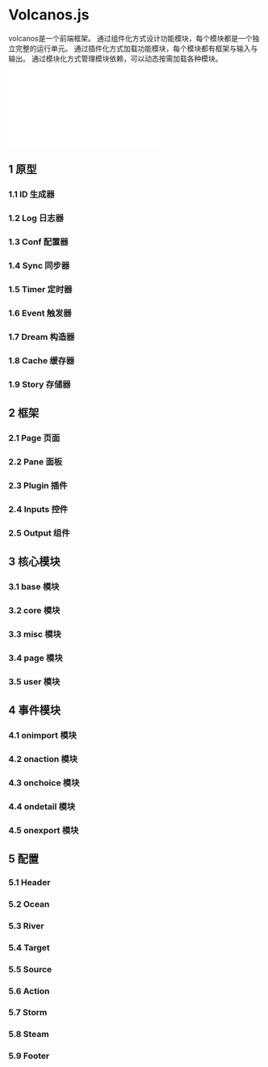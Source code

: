 # Volcanos.js

volcanos是一个前端框架。
通过组件化方式设计功能模块，每个模块都是一个独立完整的运行单元。
通过插件化方式加载功能模块，每个模块都有框架与输入与输出。
通过模块化方式管理模块依赖，可以动态按需加载各种模块。

<embed src="miss.svg" type="image/svg+xml">

## 1 原型
### 1.1 ID 生成器
### 1.2 Log 日志器
### 1.3 Conf 配置器
### 1.4 Sync 同步器
### 1.5 Timer 定时器
### 1.6 Event 触发器
### 1.7 Dream 构造器
### 1.8 Cache 缓存器
### 1.9 Story 存储器

## 2 框架
### 2.1 Page 页面
### 2.2 Pane 面板
### 2.3 Plugin 插件
### 2.4 Inputs 控件
### 2.5 Output 组件

## 3 核心模块
### 3.1 base 模块
### 3.2 core 模块
### 3.3 misc 模块
### 3.4 page 模块
### 3.5 user 模块

## 4 事件模块
### 4.1 onimport 模块
### 4.2 onaction 模块
### 4.3 onchoice 模块
### 4.4 ondetail 模块
### 4.5 onexport 模块

## 5 配置
### 5.1 Header
### 5.2 Ocean
### 5.3 River
### 5.4 Target
### 5.5 Source
### 5.6 Action
### 5.7 Storm
### 5.8 Steam
### 5.9 Footer
